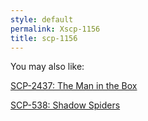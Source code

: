 ```yaml
---
style: default
permalink: Xscp-1156
title: scp-1156
---
```

You may also like:

[SCP-2437: The Man in the Box](http://scp-wiki.net/scp-2437)

[SCP-538: Shadow Spiders](http://scp-wiki.net/scp-538)

